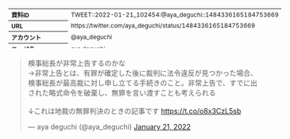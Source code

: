 <table style="font-size: 9pt; width: 610px; margin-bottom: 20px; height: 80px;">
<tbody>
    <tr>
        <th align=left>資料ID</th>
        <td align=left>TWEET::2022-01-21_102454:@aya_deguchi::1484336165184753669</td>
    </tr>
    <tr>
        <th align=left>URL</th>
        <td align=left>https://twitter.com/aya_deguchi/status/1484336165184753669</td>
    </tr>
    <tr>
        <th align=left>アカウント</th>
        <td align=left>@aya_deguchi</td>
    </tr>
    <tr>
        <th align=left>ユーザ名</th>
        <td align=left>aya deguchi</td>
    </tr>
    <tr>
        <th align=left>ツイートの記録日時</th>
        <td align=left>created_at 2022-08-24_1353</td>
    </tr>
</tbody>
</table>
<blockquote class="twitter-tweet" data-width="450"  data-lang="ja"><p lang="ja" dir="ltr">検事総長が非常上告するのかな<br>→非常上告とは、有罪が確定した後に裁判に法令違反が見つかった場合、検事総長が最高裁に対し申し立てる手続きのこと。非常上告で、すでに出された略式命令を破棄し、無罪を言い渡すことも考えられる<br><br>↓これは地裁の無罪判決のときの記事です <a href="https://t.co/o8x3CzL5sb">https://t.co/o8x3CzL5sb</a></p>&mdash; aya deguchi (@aya_deguchi) <a href="https://twitter.com/aya_deguchi/status/1484336165184753669?ref_src=twsrc%5Etfw">January 21, 2022</a></blockquote>
<script async src="https://platform.twitter.com/widgets.js" charset="utf-8"></script>


